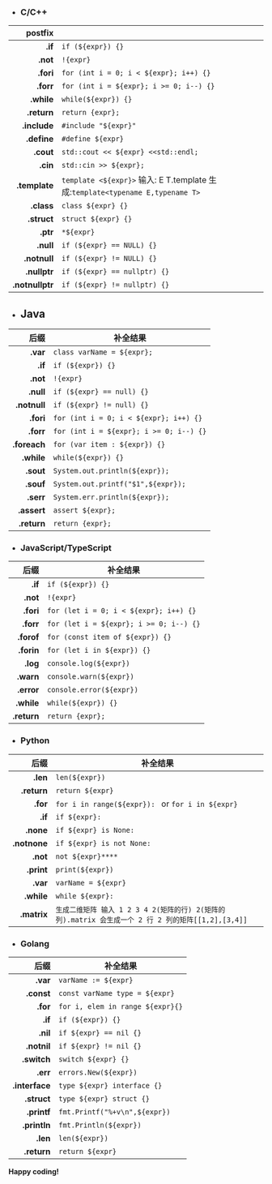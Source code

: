 - ### C/C++

|         postfix |                                                                            |
|----------------:|----------------------------------------------------------------------------|
|         **.if** | `if (${expr}) {}`                                                          |
|        **.not** | `!{expr}`                                                                  |
|       **.fori** | `for (int i = 0; i < ${expr}; i++) {}`                                     |
|       **.forr** | `for (int i = ${expr}; i >= 0; i--) {}`                                    |
|      **.while** | `while(${expr}) {}`                                                        |
|     **.return** | `return {expr};`                                                           |
|    **.include** | `#include "${expr}"`                                                       |
|     **.define** | `#define ${expr}`                                                          |
|       **.cout** | `std::cout << ${expr} <<std::endl;`                                        |
|        **.cin** | `std::cin >> ${expr};`                                                     |
|   **.template** | `template <${expr}>` 输入: E T.template 生成:`template<typename E,typename T>` |
|      **.class** | `class ${expr} {}`                                                         |
|     **.struct** | `struct ${expr} {}`                                                        |
|        **.ptr** | `*${expr} `                                                                |
|       **.null** | `if (${expr} == NULL) {}`                                                  |
|    **.notnull** | `if (${expr} != NULL) {}`                                                  |
|    **.nullptr** | `if (${expr} == nullptr) {}`                                               |
| **.notnullptr** | `if (${expr} != nullptr) {}`                                               |

- ## Java

|           后缀 | 补全结果                                    |
|-------------:|-----------------------------------------|
|     **.var** | `class varName = ${expr};`              |
|      **.if** | `if (${expr}) {}`                       |
|     **.not** | `!{expr}`                               |
|    **.null** | `if (${expr} == null) {}`               |
| **.notnull** | `if (${expr} != null) {}`               |
|    **.fori** | `for (int i = 0; i < ${expr}; i++) {}`  |
|    **.forr** | `for (int i = ${expr}; i >= 0; i--) {}` |
| **.foreach** | `for (var item : ${expr}) {}`           |
|   **.while** | `while(${expr}) {}`                     |
|    **.sout** | `System.out.println(${expr});`          |
|    **.souf** | `System.out.printf("$1",${expr});`      |
|    **.serr** | `System.err.println(${expr});`          |
|  **.assert** | `assert ${expr};`                       |
|  **.return** | `return {expr};`                        |

- ### JavaScript/TypeScript

|          后缀 | 补全结果                                    |
|------------:|-----------------------------------------|
|     **.if** | `if (${expr}) {}`                       |
|    **.not** | `!{expr}`                               |
|   **.fori** | `for (let i = 0; i < ${expr}; i++) {}`  |
|   **.forr** | `for (let i = ${expr}; i >= 0; i--) {}` |
|  **.forof** | `for (const item of ${expr}) {}`        |
|  **.forin** | `for (let i in ${expr}) {}`             |
|    **.log** | `console.log(${expr})`                  |
|   **.warn** | `console.warn(${expr})`                 |
|  **.error** | `console.error(${expr})`                |
|  **.while** | `while(${expr}) {}`                     |
| **.return** | `return {expr};`                        |

- ### Python

|           后缀 | 补全结果                                                                     |
|-------------:|--------------------------------------------------------------------------|
|     **.len** | `len(${expr})`                                                           |
|  **.return** | `return ${expr}`                                                         |
|     **.for** | `for i in range(${expr}): ` or `for i in ${expr}`                        |
|      **.if** | `if ${expr}:`                                                            |
|    **.none** | `if ${expr} is None:`                                                    |
| **.notnone** | `if ${expr} is not None:`                                                |
|     **.not** | `not ${expr}****`                                                        |
|   **.print** | `print(${expr})`                                                         |
|     **.var** | `varName = ${expr}`                                                      |
|   **.while** | `while ${expr}:`                                                         |
|  **.matrix** | `生成二维矩阵 输入 1 2 3 4 2(矩阵的行) 2(矩阵的列).matrix 会生成一个 2 行 2 列的矩阵[[1,2],[3,4]]` |

- ### Golang

|             后缀 | 补全结果                             |
|---------------:|----------------------------------|
|       **.var** | `varName := ${expr}`             |
|     **.const** | `const varName type = ${expr}`   |
|       **.for** | `for i, elem in range ${expr}{}` |
|        **.if** | `if (${expr}) {}`                |
|       **.nil** | `if ${expr} == nil {}`           |
|    **.notnil** | `if ${expr} != nil {}`           |
|    **.switch** | `switch ${expr} {}`              |
|       **.err** | `errors.New(${expr}) `           |
| **.interface** | `type ${expr} interface {}`      |
|    **.struct** | `type ${expr} struct {}`         |
|    **.printf** | `fmt.Printf("%+v\n",${expr})`    |
|   **.println** | `fmt.Println(${expr})`           |
|       **.len** | `len(${expr})`                   |
|    **.return** | `return ${expr}`                 |

**Happy coding!**

